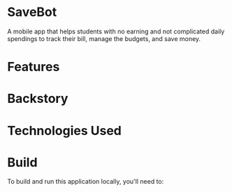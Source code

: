 # SaveBot

A mobile app that helps students with no earning and not complicated daily spendings to track their bill, manage the budgets, and save money.

# Features

# Backstory

# Technologies Used

# Build

To build and run this application locally, you'll need to:
